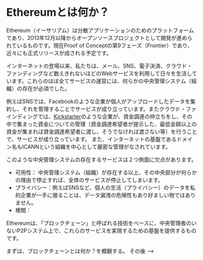 # Ethereumとは何か？

Ethereum（イーサリアム）は分散アプリケーションのためのプラットフォームであり、2013年12月以降からオープンソースプロジェクトとして開発が進められているものです。現在Proof of Conceptの第9フェーズ（Frontier）であり、近々にも正式リリースが成される予定です。

インターネットの登場以来、私たちは、メール、SNS、電子決済、クラウド・ファンディングなど数えきれないほどのWebサービスを利用して日々を生活しています。これらのほぼ全てサービスの運営には、何らかの中央管理システム（組織）の存在が必須でした。

例えばSNSでは、Facebookのような企業が個人がアップロードしたデータを集約し、それを管理することでサービスが成り立っています。またクラウド・ファインディングでは、[Kickstarter](https://www.kickstarter.com/)のような企業が、資金調達の仲立ちをし、その中で集まった資金についての管理（資金調達希望者が提示した、最低金額以上の資金が集まれば資金調達希望者に渡し、そうでなければ渡さない等）を行うことで、サービスが成り立っています。
また、インターネットの基盤であるドメイン名もICANNという組織を中心として厳密な管理がなされています。

このような中央管理システムの存在するサービスは２つ側面に欠点があります。
* 可用性： 中央管理システム（組織）が存在する以上、その中央部分が何らかの理由で停止すれば、全体のサービスが停止してしまいます。
* プライバシー：例えばSNSなど、個人の生活（プライバシー）のデータを私的企業が一手に握ることは、データ漏洩の危険性もあり好ましい物ではありません。
* 検閲： 


Ethereumは、「ブロックチェーン」と呼ばれる技術をベースに、中央管理者のいないP2Pシステム上で、これらのサービスを実現するための基盤を提供するものです。

まずは、ブロックチェーンとは何か？を概観する。
その後 -->